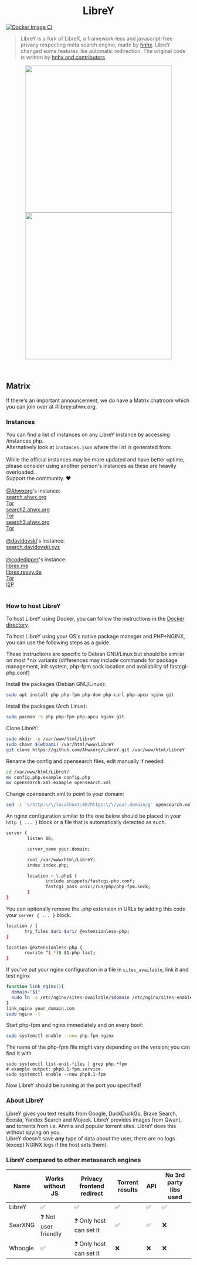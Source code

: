 <h1 align="center">LibreY</h1>

[![Docker Image CI](https://github.com/Ahwxorg/LibreY/actions/workflows/docker-image.yml/badge.svg)](https://github.com/Ahwxorg/LibreY/actions/workflows/docker-image.yml)

> LibreY is a fork of LibreX, a framework-less and javascript-free privacy respecting meta search engine, made by [hnhx](https://github.com/hnhx). LibreY changed some features like automatic redirection. The original code is written by [hnhx and contributors](https://github.com/hnhx/LibreX/contributors)

<p align="center">
  <img src="https://user-images.githubusercontent.com/49120638/215327189-76c54dec-8b19-4faf-8c39-29a61aa3b143.png" width="400">
  <img src="https://user-images.githubusercontent.com/49120638/215327239-b2a1cb07-3773-4ae7-bb3b-738de2cc3161.png" width="400">
</p>

<p align="center"></p>

<br>

## Matrix

If there's an important announcement, we do have a Matrix chatroom which you can join over at #librey:ahwx.org.

### Instances

You can find a list of instances on any LibreY instance by accessing /instances.php.<br>
Alternatively look at `instances.json` where the list is generated from.<br><br>
While the official instances may be more updated and have better uptime, please consider using another person's instances as these are heavily overloaded.<br>
Support the community. ❤️<br><br>
[@Ahwxorg](https://github.com/Ahwxorg)'s instance:<br>
[search.ahwx.org](https://search.ahwx.org/instances.php)<br>
[Tor](http://wn5jl6fxlzzfenlyu3lc4q7jpw2saplrywxvxtvqbguotwd4y5cjeuqd.onion/instances.php)<br>
[search2.ahwx.org](https://search2.ahwx.org/instances.php)<br>
[Tor](http://hyy7rcvknwb22v4nnoar635wntiwr4uwzhiuyimemyl4fz6k7tahj5id.onion/instances.php)<br>
[search3.ahwx.org](https://search3.ahwx.org/instances.php)<br>
[Tor](http://r7nesn6dnp2fssinw7n5uj4ob2na6g4jppakpjgioxb6v4ca4bbsqoyd.onion/instances.php)<br>
<br>
[@davidovski](https://github.com/davidovski)'s instance:<br>
[search.davidovski.xyz](https://search.davidovski.xyz/instances.php)<br>
<br>
[@codedipper](https://github.com/codedipper)'s instance:<br>
[librex.me](https://librex.me/instances.php)<br>
[librex.revvy.de](https://librex.revvy.de/instances.php)<br>
[Tor](http://librex.revvybrr6pvbx4n3j4475h4ghw4elqr4t5xo2vtd3gfpu2nrsnhh57id.onion/instances.php)<br>
[I2P](http://revekebotog64xrrammtsmjwtwlg3vqyzwdurzt2pu6botg4bejq.b32.i2p/instances.php)<br>
<br>

### How to host LibreY

To host LibreY using Docker, you can follow the instructions in the [Docker directory](https://github.com/Ahwxorg/LibreY/tree/main/docker).

To host LibreY using your OS's native package manager and PHP+NGINX, you can use the following steps as a guide.

These instructions are specific to Debian GNU/Linux but should be similar on most *nix variants (differences may include commands for package management, init system, php-fpm.sock location and availability of fastcgi-php.conf)

Install the packages (Debian GNU/Linux):

```sh
sudo apt install php php-fpm php-dom php-curl php-apcu nginx git
```

Install the packages (Arch Linux):
```sh
sudo pacman -S php php-fpm php-apcu nginx git
```

Clone LibreY:

```sh
sudo mkdir -p /var/www/html/LibreY
sudo chown $(whoami) /var/html/www/LibreY
git clone https://github.com/Ahwxorg/LibreY.git /var/www/html/LibreY
```

Rename the config and opensearch files, edit manually if needed:

```sh
cd /var/www/html/LibreY/
mv config.php.example config.php
mv opensearch.xml.example opensearch.xml
```

Change opensearch.xml to point to your domain:

```sh
sed -i 's/http:\/\/localhost:80/https:\/\/your.domain/g' opensearch.xml
```

An nginx configuration similar to the one below should be placed in your `http { ... }` block or a file that is automatically detected as such.

```sh
server {
        listen 80;

        server_name your.domain;

        root /var/www/html/LibreY;
        index index.php;

        location ~ \.php$ {
               include snippets/fastcgi-php.conf;
               fastcgi_pass unix:/run/php/php-fpm.sock;
        }
}
```

You can optionally remove the .php extension in URLs by adding this code your `server { ... }` block.

```sh
location / {
       try_files $uri $uri/ @extensionless-php;
}

location @extensionless-php {
       rewrite ^(.*)$ $1.php last;
}
```

If you've put your nginx configuration in a file in `sites_available`, link it and test nginx

```sh
function link_nginx(){
  domain="$1"
  sudo ln -s /etc/nginx/sites-available/$domain /etc/nginx/sites-enabled/$domain
}
link_nginx your_domain.com
sudo nginx -t
```

Start php-fpm and nginx immediately and on every boot:

```sh
sudo systemctl enable --now php-fpm nginx
```

The name of the php-fpm file might vary depending on the version; you can find it with

```
sudo systemctl list-unit-files | grep php.*fpm
# example output: php8.1-fpm.service
sudo systemctl enable --now php8.1-fpm
```

Now LibreY should be running at the port you specified!

### About LibreY

LibreY gives you text results from Google, DuckDuckGo, Brave Search, Ecosia, Yandex Search and Mojeek. LibreY provides images from Qwant, and torrents from i.e. Ahmia and popular torrent sites. LibreY does this without spying on you.
<br>LibreY doesn't save **any** type of data about the user, there are no logs (except NGINX logs if the host sets them).

### LibreY compared to other metasearch engines

| Name    | Works without JS     | Privacy frontend redirect | Torrent results | API | No 3rd party libs used |
| ------- | -------------------- | ------------------------- | --------------- | --- | ---------------------- |
| LibreY  | ✅                   | ✅                        | ✅              | ✅  | ✅                     |
| SearXNG | ❓ Not user friendly | ❓ Only host can set it   | ✅              | ✅  | ❌                     |
| Whoogle | ✅                   | ❓ Only host can set it   | ❌              | ❌  | ❌                     |
